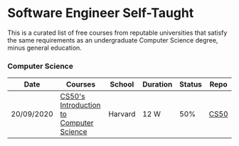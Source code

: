 # Software Engineer Self-Taught

This is a curated list of free courses from reputable universities that satisfy the same requirements as an undergraduate Computer Science degree, minus general education.

### Computer Science

|Date | Courses	|School	| Duration |  Status | Repo | 
|---- | ------- |-------|--------- |  ------ |------ | 
|20/09/2020 | [CS50's Introduction to Computer Science](https://www.edx.org/es/course/cs50s-introduction-to-computer-science) | Harvard | 12 W | 50% | [CS50](https://github.com/FernandoFH/CS50_Introduction-to-Computer-Science)
